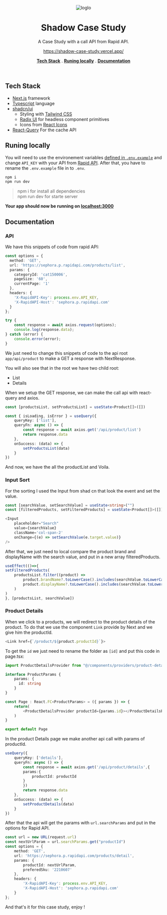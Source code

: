 <p align='center'>
<img alt='loglo' src='https://images.frandroid.com/wp-content/uploads/2023/06/shadow-logo-gradient-resized.jpeg'>
<p>

<h1 align='center'>Shadow Case Study</h1>

<p align='center'>A Case Study with a call API from Rapid API.</p>
<p align='center'><a href="https://shadow-case-study.vercel.app/">https://shadow-case-study.vercel.app/</a></p>

<p align='center'>
<a href='#tech-stack'><strong>Tech Stack</strong></a> .
<a href='#runing-locally'><strong>Runing locally</strong></a> .
<a href='#documentation'><strong>Documentation</strong></a>
</p>
<br/>

## Tech Stack

- [Next.js](https://nextjs.org) framework
- [Typescript](https://www.typescriptlang.org) language
- [shadcn/ui](https://ui.shadcn.com)
  - Styling with [Tailwind CSS](https://tailwindcss.com)
  - [Radix UI](https://www.radix-ui.com) for headless component primitives
  - Icons from [React Icons](https://react-icons.github.io/react-icons)
- [React-Query](https://tanstack.com/query/v3/) For the cache API

## Runing locally

You will need to use the environement variables [defined in `.env.example`](.env.example) and change `API_KEY` with your API from [Rapid API](https://rapidapi.com/apidojo/api/sephora). After that, you have to rename the `.env.example` file in to `.env`.

```bash
npm i
npm run dev
```
> npm i for install all dependencies<br>
> npm run dev for starte server

**Your app should now be running on [localhost:3000](http://localhost:3000/)**

## Documentation

### API

We have this snippets of code from rapid API:

```ts
const options = {
  method: 'GET',
  url: 'https://sephora.p.rapidapi.com/products/list',
  params: {
    categoryId: 'cat150006',
    pageSize: '60',
    currentPage: '1'
  },
  headers: {
    'X-RapidAPI-Key': process.env.API_KEY,
    'X-RapidAPI-Host': 'sephora.p.rapidapi.com'
  }
};

try {
	const response = await axios.request(options);
	console.log(response.data);
} catch (error) {
	console.error(error);
}
```

We just need to change this snippets of code to the api root `app/api/product` to make a GET a response with NextResponse.


You will also see that in the root we have two child root:
- List
- Details

When we setup the GET response, we can make the call api with react-query and axios.

```ts
const [productsList, setProductsList] = useState<Product[]>([])

const { isLoading, isError } = useQuery({
    queryKey: ['list'],
    queryFn: async () => {
        const response = await axios.get('/api/product/list')
        return response.data
    },
    onSuccess: (data) => {
        setProductsList(data)
    }
})
```

And now, we have the all the productList and Voila.

### Input Sort

For the sorting I used the Input from shad cn that look the event and set the value.
```ts
const [searchValue, setSearchValue] = useState<string>("")
const [filteredProducts, setFilteredProducts] = useState<Product[]>([])

<Input
    placeholder="Search"
    value={searchValue}
    className='col-span-2'
    onChange={(e) => setSearchValue(e.target.value)}
/>
```
After that, we just need to local compare the product brand and displayName with the search value, and put in a new array filteredProducts.

```ts
useEffect(()=>{
setFilteredProducts(
    productsList.filter((product) =>
        product.brandName?.toLowerCase().includes(searchValue.toLowerCase()) ||
        product.displayName?.toLowerCase().includes(searchValue.toLowerCase())
    )
)
}, [productsList, searchValue])
```

### Product Details

When we click to a products, we will redirect to the product details of the product. To do that we use the component `Link` provide by Next and we give him the productId.
```ts
<Link href={`/product/${product.productId}`}>
```
To get the `id` we just need to rename the folder as `[id]` and put this code in page.tsx:
```ts
import ProductDetailsProvider from "@/components/providers/product-details-provider"

interface ProductParams {
    params: {
      id: string
    }
}

const Page : React.FC<ProductParams> = ({ params }) => {
    return(
        <ProductDetailsProvider productId={params.id}></ProductDetailsProvider>
    )
}

export default Page
```
In the product Details page we make another api call with params of productId.
```ts
useQuery({
    queryKey: ['details'],
    queryFn: async () => {
        const response = await axios.get('/api/product/details',{
        params:{
            productId: productId
        }
        })
        return response.data
    },
    onSuccess: (data) => {
        setProductDetails(data)
    }
})
```
After that the api will get the params with `url.searchParams` and put in the options for Rapid API.
```ts
const url = new URL(request.url)
const nextUrlParam = url.searchParams.get("productId")
const options = {
    method: 'GET',
    url: 'https://sephora.p.rapidapi.com/products/detail',
    params: {
        productId: nextUrlParam,
        preferedSku: '2210607'
    },
    headers: {
        'X-RapidAPI-Key': process.env.API_KEY,
        'X-RapidAPI-Host': 'sephora.p.rapidapi.com'
    }
};
```

And that's it for this case study, enjoy !